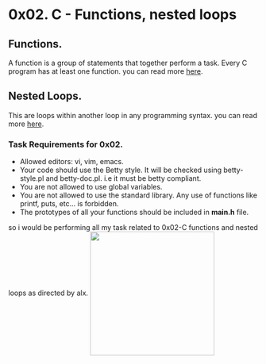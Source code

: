 # 0x02. C - Functions, nested loops
## Functions.
A function is a group of statements that together perform a task. Every C program has at least one function. you can read more [here](http://www.tutorialspoint.com/cprogramming/c_functions.htm).

## Nested Loops.
This are loops within another loop in any programming syntax. you can read more [here](https://www.google.com/amp/s/www.geeksforgeeks.org/nested-loops-in-c-with-examples/amp/).

### Task Requirements for 0x02.
+ Allowed editors: vi, vim, emacs.
+ Your code should use the Betty style. It will be checked using betty-style.pl and betty-doc.pl. i.e it must be betty compliant.
+ You are not allowed to use global variables.
+ You are not allowed to use the standard library. Any use of functions like printf, puts, etc… is forbidden.
+ The prototypes of all your functions should be included in **main.h** file.

so i would be performing all my task related to 0x02-C functions and nested loops as directed by alx.
<img align = "center" width = "250" src = "https://drive.google.com/file/d/1fouGrQ0q2SFHtmdiGLXAie6ehBWcJOOR/view?usp=drivesdk">

